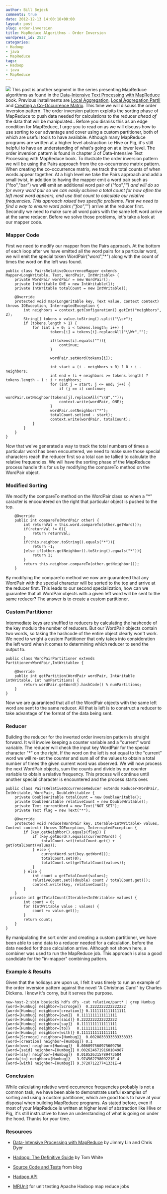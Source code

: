 ```yaml
---
author: Bill Bejeck
comments: true
date: 2012-12-13 14:00:18+00:00
layout: post
slug: order-inversion
title: MapReduce Algorithms - Order Inversion
wordpress_id: 2537
categories:
- Hadoop
- java
- MapReduce
tags:
- Hadoop
- java
- MapReduce
---
```


<img class="left" src="{{ site.media_url }}/images/hadoop-logo.jpeg" /> This post is another segment in the series presenting MapReduce algorithms as found in the [Data-Intensive Text Processing with MapReduce](http://www.amazon.com/Data-Intensive-Processing-MapReduce-Synthesis-Technologies/dp/1608453421) book.  Previous installments are [Local Aggregation](http://codingjunkie.net/text-processing-with-mapreduce-part1/), [Local Aggregation PartII](http://codingjunkie.net/text-processing-with-mapreduce-part-2/) and [Creating a Co-Occurrence Matrix](http://codingjunkie.net/cooccurrence/).  This time we will discuss the order inversion pattern.  The order inversion pattern exploits the sorting phase of MapReduce to push data needed for calculations to the reducer _ahead of_ the data that will be manipulated..  Before you dismiss this as an edge condition for MapReduce, I urge you to read on as we will discuss how to use sorting to our advantage and cover using a custom partitioner, both of which are useful tools to have available.  Although many MapReduce programs are written at a higher level abstraction i.e Hive or Pig, it's still helpful to have an understanding of what's going on at a lower level.  The order inversion pattern is found in chapter 3 of Data-Intensive Text Processing with MapReduce book.  To illustrate the order inversion pattern we will be using the Pairs approach from the co-occurrence matrix pattern.  When creating the co-occurrence matrix, we track the total counts of when words appear together.  At a high level we take the Pairs approach and add a small twist, in addition to having the mapper emit a word pair such as ("foo","bar") we will emit an additional word pair of ("foo","*") and will do so for every word pair so we can easily achieve a total count for how often the left most word appears, and use that count to calculate our relative frequencies.  This approach raised two specific problems.  First we need to find a way to ensure word pairs ("foo","*") arrive at the reducer first.  Secondly we need to make sure all word pairs with the same left word arrive at the same reducer. Before we solve those problems, let's take a look at our mapper code.
<!--more-->

### Mapper Code


First we need to modify our mapper from the Pairs approach.  At the bottom of each loop after we have emitted all the word pairs for a particular word, we will emit the special token WordPair("word","*") along with the count of times the word on the left was found.

    
    
    public class PairsRelativeOccurrenceMapper extends Mapper<LongWritable, Text, WordPair, IntWritable> {
        private WordPair wordPair = new WordPair();
        private IntWritable ONE = new IntWritable(1);
        private IntWritable totalCount = new IntWritable();
    
        @Override
        protected void map(LongWritable key, Text value, Context context) throws IOException, InterruptedException {
            int neighbors = context.getConfiguration().getInt("neighbors", 2);
            String[] tokens = value.toString().split("\\s+");
            if (tokens.length > 1) {
                for (int i = 0; i < tokens.length; i++) {
                        tokens[i] = tokens[i].replaceAll("\\W+","");
    
                        if(tokens[i].equals("")){
                            continue;
                        }
    
                        wordPair.setWord(tokens[i]);
    
                        int start = (i - neighbors < 0) ? 0 : i - neighbors;
                        int end = (i + neighbors >= tokens.length) ? tokens.length - 1 : i + neighbors;
                        for (int j = start; j <= end; j++) {
                            if (j == i) continue;
                            wordPair.setNeighbor(tokens[j].replaceAll("\\W",""));
                            context.write(wordPair, ONE);
                        }
                        wordPair.setNeighbor("*");
                        totalCount.set(end - start);
                        context.write(wordPair, totalCount);
                }
            }
        }
    }
    


Now that we've generated a way to track the total numbers of times a particular word has been encountered, we need to make sure those special characters reach the reducer first so a total can be tallied to calculate the relative frequencies. We will have the sorting phase of the MapReduce process handle this for us by modifying the compareTo method on the WordPair object. 


### Modified Sorting

 
We modify the compareTo method on the WordPair class so when a "*" caracter is encountered on the right that particular object is pushed to the top.

    
    
        @Override
        public int compareTo(WordPair other) {
            int returnVal = this.word.compareTo(other.getWord());
            if(returnVal != 0){
                return returnVal;
            }
            if(this.neighbor.toString().equals("*")){
                return -1;
            }else if(other.getNeighbor().toString().equals("*")){
                return 1;
            }
            return this.neighbor.compareTo(other.getNeighbor());
        }
    
    


By modifying the compareTo method we now are guaranteed that any WordPair with the special character will be sorted to the top and arrive at the reducer first.  This leads to our second specialization, how can we guarantee that all WordPair objects with a given left word will be sent to the same reducer? The answer is to create a custom partitioner.


### Custom Partitioner


Intermediate keys are shuffled to reducers by calculating the hashcode of the key modulo the number of reducers.  But our WordPair objects contain two words, so taking the hashcode of the entire object clearly won't work.  We need to wright a custom Partitioner that only takes into consideration the left word when it comes to determining which reducer to send the output to.

    
    
    public class WordPairPartitioner extends Partitioner<WordPair,IntWritable> {
    
        @Override
        public int getPartition(WordPair wordPair, IntWritable intWritable, int numPartitions) {
            return wordPair.getWord().hashCode() % numPartitions;
        }
    }
    


Now we are guaranteed that all of the WordPair objects with the same left word are sent to the same reducer.  All that is left is to construct a reducer to take advantage of the format of the data being sent.


### Reducer


Building the reducer for the inverted order inversion pattern is straight forward. It will involve keeping a counter variable and a "current" word variable. The reducer will check the input key WordPair for the special character "*" on the right. If the word on the left is not equal to the "current" word we will re-set the counter and sum all of the values to obtain a total number of times the given current word was observed.  We will now process the next WordPair objects, sum the counts and divide by our counter variable to obtain a relative frequency. This process will continue until another special character is encountered and the process starts over.

    
    
    public class PairsRelativeOccurrenceReducer extends Reducer<WordPair, IntWritable, WordPair, DoubleWritable> {
        private DoubleWritable totalCount = new DoubleWritable();
        private DoubleWritable relativeCount = new DoubleWritable();
        private Text currentWord = new Text("NOT_SET");
        private Text flag = new Text("*");
    
        @Override
        protected void reduce(WordPair key, Iterable<IntWritable> values, Context context) throws IOException, InterruptedException {
            if (key.getNeighbor().equals(flag)) {
                if (key.getWord().equals(currentWord)) {
                    totalCount.set(totalCount.get() + getTotalCount(values));
                } else {
                    currentWord.set(key.getWord());
                    totalCount.set(0);
                    totalCount.set(getTotalCount(values));
                }
            } else {
                int count = getTotalCount(values);
                relativeCount.set((double) count / totalCount.get());
                context.write(key, relativeCount);
            }
        }
      private int getTotalCount(Iterable<IntWritable> values) {
            int count = 0;
            for (IntWritable value : values) {
                count += value.get();
            }
            return count;
        }
    }
    


By manipulating the sort order and creating a custom partitioner, we have been able to send data to a reducer needed for a calculation, before the data needed for those calculation arrive. Although not shown here, a combiner was used to run the MapReduce job.  This approach is also a good candidate for the "in-mapper" combining pattern. 


### Example & Results


Given that the holidays are upon us, I felt it was timely to run an example of the order inversion pattern against the novel "A Christmas Carol" by Charles Dickens.  I know it's corny, but it serves the purpose.

    
    
    new-host-2:sbin bbejeck$ hdfs dfs -cat relative/part* | grep Humbug
    {word=[Humbug] neighbor=[Scrooge]}	0.2222222222222222
    {word=[Humbug] neighbor=[creation]}	0.1111111111111111
    {word=[Humbug] neighbor=[own]}	0.1111111111111111
    {word=[Humbug] neighbor=[said]}	0.2222222222222222
    {word=[Humbug] neighbor=[say]}	0.1111111111111111
    {word=[Humbug] neighbor=[to]}	0.1111111111111111
    {word=[Humbug] neighbor=[with]}	0.1111111111111111
    {word=[Scrooge] neighbor=[Humbug]}	0.0020833333333333333
    {word=[creation] neighbor=[Humbug]}	0.1
    {word=[own] neighbor=[Humbug]}	0.006097560975609756
    {word=[said] neighbor=[Humbug]}	0.0026246719160104987
    {word=[say] neighbor=[Humbug]}	0.010526315789473684
    {word=[to] neighbor=[Humbug]}	3.97456279809221E-4
    {word=[with] neighbor=[Humbug]}	9.372071227741331E-4
    




### Conclusion


While calculating relative word occurrence frequencies probably is not a common task, we have been able to demonstrate useful examples of sorting and using a custom partitioner, which are good tools to have at your disposal when building MapReduce programs.  As stated before, even if most of your MapReduce is written at higher level of abstraction like Hive or Pig, it's still instructive to have an understanding of what is going on under the hood.  Thanks for your time.


### Resources






  * [Data-Intensive Processing with MapReduce](http://www.amazon.com/Data-Intensive-Processing-MapReduce-Synthesis-Technologies/dp/1608453421) by Jimmy Lin and Chris Dyer


  * [Hadoop: The Definitive Guide](http://www.amazon.com/Hadoop-Definitive-Guide-Tom-White/dp/1449311520/ref=tmm_pap_title_0?ie=UTF8&qid=1347589052&sr=1-1) by Tom White


  * [Source Code and Tests](https://github.com/bbejeck/hadoop-algorithms) from blog


  * [Hadoop API](http://hadoop.apache.org/docs/r0.20.2/api/index.html)


  * [MRUnit](http://mrunit.apache.org/) for unit testing Apache Hadoop map reduce jobs


